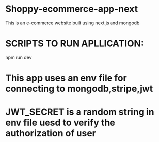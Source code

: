 # Shoppy-ecommerce-app-next
This is an e-commerce website built using next.js and mongodb
# SCRIPTS TO RUN APLLICATION:
  npm run dev
# This app uses an env file for connecting to mongodb,stripe,jwt
# JWT_SECRET is a random string in env file uesd to verify the authorization of user 
